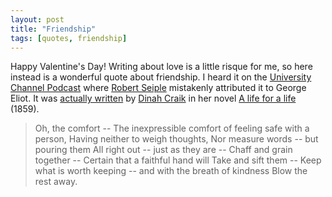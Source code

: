 ```yaml
---
layout: post
title: "Friendship"
tags: [quotes, friendship]
---
```


Happy Valentine's Day! Writing about love is a little risque for me, so here instead is a wonderful quote about friendship. I heard it on the [University Channel Podcast](http://uc.princeton.edu/main/) where [Robert Seiple](http://uc.princeton.edu/main/index.php?option=com_content&amp;task=view&amp;id=295&amp;Itemid=8) mistakenly attributed it to George Eliot. It was [actually written](http://www.geonius.com/eliot/quotes.html) by [Dinah Craik](http://www.scholars.nus.edu.sg/victorian/authors/craik/craikov.html) in her novel [A life for a life](http://www3.shropshire-cc.gov.uk/etexts/E000329.htm#X16) (1859).

> Oh, the comfort --
> The inexpressible comfort of feeling
> safe with a person,
> Having neither to weigh thoughts,
> Nor measure words -- but pouring them
> All right out -- just as they are --
> Chaff and grain together --
> Certain that a faithful hand will
> Take and sift them --
> Keep what is worth keeping --
> and with the breath of kindness
> Blow the rest away.
